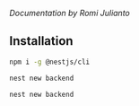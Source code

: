 _Documentation by Romi Julianto_

## Installation

```bash
npm i -g @nestjs/cli
```

```bash
nest new backend
```

```bash
nest new backend
```
